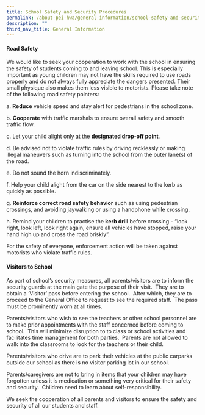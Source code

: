 ```yaml
---
title: School Safety and Security Procedures
permalink: /about-pei-hwa/general-information/school-safety-and-security-procedures/
description: ""
third_nav_title: General Information
---
```

#### Road Safety

We would like to seek your cooperation to work with the school in ensuring the safety of students coming to and leaving school. This is especially important as young children may not have the skills required to use roads properly and do not always fully appreciate the dangers presented. Their small physique also makes them less visible to motorists. Please take note of the following road safety pointers:  

  

a. **Reduce** vehicle speed and stay alert for pedestrians in the school zone.

b. **Cooperate** with traffic marshals to ensure overall safety and smooth traffic flow.

c. Let your child alight only at the **designated drop-off point**.

d. Be advised not to violate traffic rules by driving recklessly or making illegal maneuvers such as turning into the school from the outer lane(s) of the road.

e. Do not sound the horn indiscriminately.

f. Help your child alight from the car on the side nearest to the kerb as quickly as possible.

g. **Reinforce correct road safety behavior** such as using pedestrian crossings, and avoiding jaywalking or using a handphone while crossing.

h. Remind your children to practise the **kerb drill** before crossing - “look right, look left, look right again, ensure all vehicles have stopped, raise your hand high up and cross the road briskly”.

  

For the safety of everyone, enforcement action will be taken against motorists who violate traffic rules.  
  

  

#### Visitors to School

As part of school’s security measures, all parents/visitors are to inform the security guards at the main gate the purpose of their visit.  They are to obtain a ‘Visitor’ pass before entering the school.  After which, they are to proceed to the General Office to request to see the required staff.  The pass must be prominently worn at all times.

  

Parents/visitors who wish to see the teachers or other school personnel are to make prior appointments with the staff concerned before coming to school.  This will minimize disruption to to class or school activities and facilitates time management for both parties.  Parents are not allowed to walk into the classrooms to look for the teachers or their child.

  

Parents/visitors who drive are to park their vehicles at the public carparks outside our school as there is no visitor parking lot in our school.

  

Parents/caregivers are not to bring in items that your children may have forgotten unless it is medication or something very critical for their safety and security.  Children need to learn about self-responsibility.

  

We seek the cooperation of all parents and visitors to ensure the safety and security of all our students and staff.
